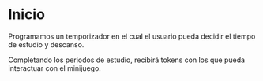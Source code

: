 # Inicio

Programamos un temporizador en el cual el usuario pueda decidir el tiempo de estudio y descanso.

Completando los periodos de estudio, recibirá tokens con los que pueda interactuar con el minijuego.


